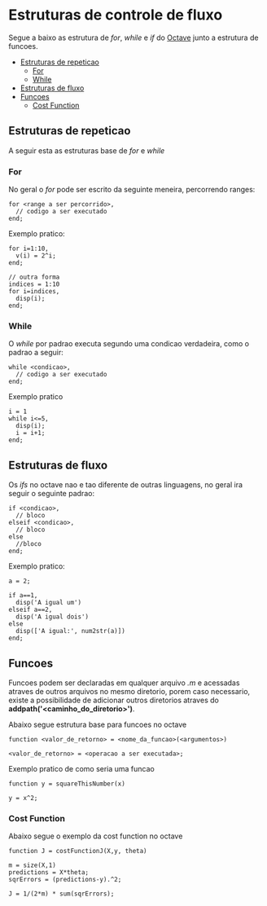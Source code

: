 # Estruturas de controle de fluxo

Segue a baixo as estrutura de *for*, *while* e *if* do [Octave](http://www.gnu.org/software/octave) junto a estrutura de funcoes.

  * [Estruturas de repeticao](#estruturas-de-repeticao)
    * [For](#for)
    * [While](#while)
  * [Estruturas de fluxo](#estruturas-de-fluxo) 
  * [Funcoes](#funcoes) 
    * [Cost Function](#cost-function)

## Estruturas de repeticao

A seguir esta as estruturas base de *for* e *while*

### For

No geral o *for* pode ser escrito da seguinte meneira, percorrendo ranges:
```
for <range a ser percorrido>,
  // codigo a ser executado 
end;
```

Exemplo pratico:
```
for i=1:10,
  v(i) = 2^i;
end;

// outra forma
indices = 1:10
for i=indices,
  disp(i);
end;
```

### While

O *while* por padrao executa segundo uma condicao verdadeira, como o padrao a seguir:

```
while <condicao>,
  // codigo a ser executado
end;
```
Exemplo pratico

```
i = 1
while i<=5,
  disp(i);
  i = i+1;
end;
```
## Estruturas de fluxo

Os *ifs* no octave nao e tao diferente de outras linguagens, no geral ira seguir o seguinte padrao: 

```
if <condicao>,
  // bloco
elseif <condicao>,
  // bloco
else
  //bloco
end;
```

Exemplo pratico:

```
a = 2;

if a==1,
  disp('A igual um')
elseif a==2,
  disp('A igual dois')
else
  disp(['A igual:', num2str(a)])
end;
```

## Funcoes

Funcoes podem ser declaradas em qualquer arquivo *.m* e acessadas atraves de outros arquivos no mesmo diretorio, porem caso necessario, existe a possibilidade de adicionar outros diretorios atraves do **addpath('<caminho_do_diretorio>')**.

Abaixo segue estrutura base para funcoes no octave
```
function <valor_de_retorno> = <nome_da_funcao>(<argumentos>)

<valor_de_retorno> = <operacao a ser executada>;
```
Exemplo pratico de como seria uma funcao
```
function y = squareThisNumber(x)

y = x^2;
```

### Cost Function

Abaixo segue o exemplo da cost function no octave
```
function J = costFunctionJ(X,y, theta)

m = size(X,1)
predictions = X*theta;
sqrErrors = (predictions-y).^2;

J = 1/(2*m) * sum(sqrErrors);
```